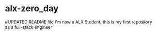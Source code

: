 # alx-zero_day
#UPDATED README file I'm now a ALX Student, this is my first repository as a full-stack engineer
